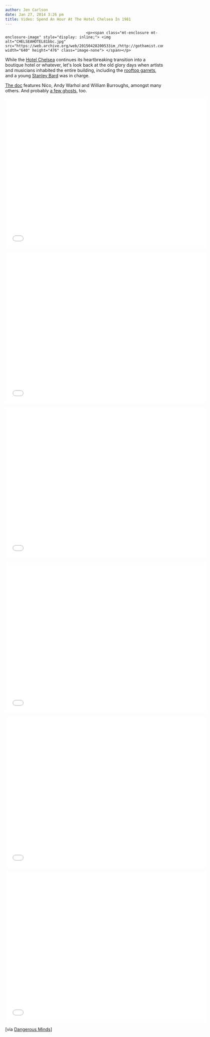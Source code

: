 ```yaml
---
author: Jen Carlson
date: Jan 27, 2014 3:26 pm
title: Video: Spend An Hour At The Hotel Chelsea In 1981
---
```


	
										<p><span class="mt-enclosure mt-enclosure-image" style="display: inline;"> <img alt="CHELSEAHOTEL81bbc.jpg" src="https://web.archive.org/web/20150428200533im_/http://gothamist.com/attachments/arts_jen/CHELSEAHOTEL81bbc.jpg" width="640" height="476" class="image-none"> </span></p>

<p>While the <a href="https://web.archive.org/web/20150428200533/http://gothamist.com/tags/hotelchelsea">Hotel Chelsea</a> continues its heartbreaking transition into a boutique hotel or whatever, let&apos;s look back at the old glory days when artists and musicians inhabited the entire building, including the <a href="https://web.archive.org/web/20150428200533/http://gothamist.com/2011/07/27/is_it_your_last_chance_to_stay_at_t.php#photo-6">rooftop garrets</a>, and a young <a href="https://web.archive.org/web/20150428200533/http://gothamist.com/2012/04/13/stanley_bard_shows_us_around_the_ho.php">Stanley Bard</a> was in charge. </p>

<p><a href="https://web.archive.org/web/20150428200533/http://www.bbc.co.uk/programmes/b0074lzv">The doc</a> features Nico, Andy Warhol and William Burroughs, amongst many others. And probably <a href="https://web.archive.org/web/20150428200533/http://gothamist.com/2009/10/28/dylan_thomas_is_baaaaack.php">a few ghosts</a>, too.</p>

<p><iframe width="640" height="480" src="//web.archive.org/web/20150428200533if_/http://www.youtube.com/embed/5d2zYXGAuE4" frameborder="0" allowfullscreen></iframe></p>

<p><iframe width="640" height="480" src="//web.archive.org/web/20150428200533if_/http://www.youtube.com/embed/xHpVua6joHg" frameborder="0" allowfullscreen></iframe></p>

<p><iframe width="640" height="480" src="//web.archive.org/web/20150428200533if_/http://www.youtube.com/embed/Y2pIm6Mxxvs" frameborder="0" allowfullscreen></iframe></p>

<p><iframe width="640" height="480" src="//web.archive.org/web/20150428200533if_/http://www.youtube.com/embed/6ZCwSbTmnEU" frameborder="0" allowfullscreen></iframe></p>

<p><iframe width="640" height="480" src="//web.archive.org/web/20150428200533if_/http://www.youtube.com/embed/imjB3RUlt5M" frameborder="0" allowfullscreen></iframe></p>

<p><iframe width="640" height="480" src="//web.archive.org/web/20150428200533if_/http://www.youtube.com/embed/Q9MaEf6oSlo" frameborder="0" allowfullscreen></iframe></p>

<p>[via <a href="https://web.archive.org/web/20150428200533/http://dangerousminds.net/comments/1981_documentary_on_the_chelsea_hotel">Dangerous Minds</a>]</p>					
										
									
				